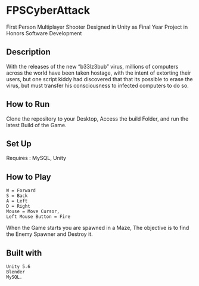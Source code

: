 # FPSCyberAttack
First Person Multiplayer Shooter Designed in Unity as Final Year Project in Honors Software Development



## Description
With the releases of the new “b33lz3bub” virus, millions of computers across the world have been taken hostage, with the intent of extorting their users, 
but one script kiddy had discovered that that its possible to erase the virus, but must transfer his consciousness to infected computers to do so.

## How to Run
Clone the repository to your Desktop, Access the build Folder, and run the latest Build of the Game.

## Set Up
Requires : MySQL, Unity


## How to Play
	W = Forward
	S = Back
	A = Left
	D = Right
	Mouse = Move Cursor,
	Left Mouse Button = Fire
	
When the Game starts you are spawned in a Maze, The objective is to find the Enemy Spawner and Destroy it.

## Built with 
	Unity 5.6
	Blender
	MySQL.
	

